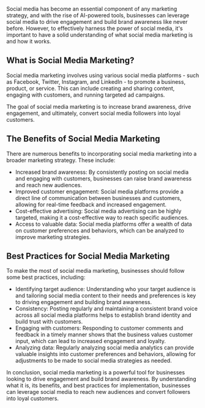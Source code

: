 
Social media has become an essential component of any marketing strategy, and with the rise of AI-powered tools, businesses can leverage social media to drive engagement and build brand awareness like never before. However, to effectively harness the power of social media, it's important to have a solid understanding of what social media marketing is and how it works.

What is Social Media Marketing?
-------------------------------

Social media marketing involves using various social media platforms - such as Facebook, Twitter, Instagram, and LinkedIn - to promote a business, product, or service. This can include creating and sharing content, engaging with customers, and running targeted ad campaigns.

The goal of social media marketing is to increase brand awareness, drive engagement, and ultimately, convert social media followers into loyal customers.

The Benefits of Social Media Marketing
--------------------------------------

There are numerous benefits to incorporating social media marketing into a broader marketing strategy. These include:

* Increased brand awareness: By consistently posting on social media and engaging with customers, businesses can raise brand awareness and reach new audiences.
* Improved customer engagement: Social media platforms provide a direct line of communication between businesses and customers, allowing for real-time feedback and increased engagement.
* Cost-effective advertising: Social media advertising can be highly targeted, making it a cost-effective way to reach specific audiences.
* Access to valuable data: Social media platforms offer a wealth of data on customer preferences and behaviors, which can be analyzed to improve marketing strategies.

Best Practices for Social Media Marketing
-----------------------------------------

To make the most of social media marketing, businesses should follow some best practices, including:

* Identifying target audience: Understanding who your target audience is and tailoring social media content to their needs and preferences is key to driving engagement and building brand awareness.
* Consistency: Posting regularly and maintaining a consistent brand voice across all social media platforms helps to establish brand identity and build trust with customers.
* Engaging with customers: Responding to customer comments and feedback in a timely manner shows that the business values customer input, which can lead to increased engagement and loyalty.
* Analyzing data: Regularly analyzing social media analytics can provide valuable insights into customer preferences and behaviors, allowing for adjustments to be made to social media strategies as needed.

In conclusion, social media marketing is a powerful tool for businesses looking to drive engagement and build brand awareness. By understanding what it is, its benefits, and best practices for implementation, businesses can leverage social media to reach new audiences and convert followers into loyal customers.
